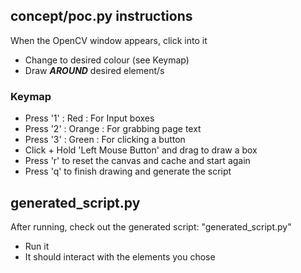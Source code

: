## concept/poc.py instructions ##
When the OpenCV window appears, click into it
- Change to desired colour (see Keymap)
- Draw ***AROUND*** desired element/s

### Keymap ###
- Press '1' : Red : For Input boxes
- Press '2' : Orange : For grabbing page text
- Press '3' : Green : For clicking a button
- Click + Hold 'Left Mouse Button' and drag to draw a box
- Press 'r' to reset the canvas and cache and start again
- Press 'q' to finish drawing and generate the script

## generated_script.py ##
After running, check out the generated script: "generated_script.py"
- Run it
- It should interact with the elements you chose
